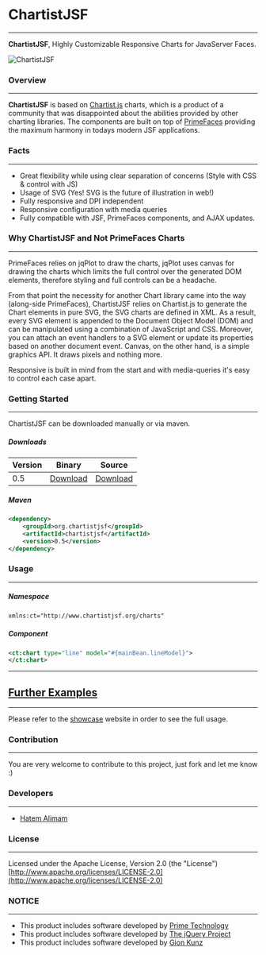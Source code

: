 # ChartistJSF
***

**ChartistJSF**, Highly Customizable Responsive Charts for JavaServer Faces.

![ChartistJSF](http://i.imgur.com/PvHoTjp.png?1)

### Overview
***

**ChartistJSF** is based on [Chartist.js](http://gionkunz.github.io/chartist-js/) charts, which is a product of a community that was disappointed about the abilities provided by other charting libraries. The components are built on top of [PrimeFaces](http://primefaces.org) providing the maximum harmony in todays modern JSF applications.

### Facts

***

* Great flexibility while using clear separation of concerns (Style with CSS & control with JS)
* Usage of SVG (Yes! SVG is the future of illustration in web!)
* Fully responsive and DPI independent
* Responsive configuration with media queries 
* Fully compatible with JSF, PrimeFaces components, and AJAX updates.


### Why ChartistJSF and Not PrimeFaces Charts

***
PrimeFaces relies on jqPlot to draw the charts, jqPlot uses canvas for drawing the charts which limits the full control over the generated DOM elements, therefore styling and full controls can be a headache.

From that point the necessity for another Chart library came into the way (along-side PrimeFaces), ChartistJSF relies on Chartist.js to generate the Chart elements in pure SVG, the SVG charts are defined in XML. As a result, every SVG element is appended to the Document Object Model (DOM) and can be manipulated using a combination of JavaScript and CSS. Moreover, you can attach an event handlers to a SVG element or update its properties based on another document event. Canvas, on the other hand, is a simple graphics API. It draws pixels and nothing more.

Responsive is built in mind from the start and with media-queries it's easy to control each case apart.


### Getting Started
***

ChartistJSF can be downloaded manually or via maven.  

##### Downloads

Version | Binary | Source
------------ | -------------  | ------------- 
0.5| [Download](https://oss.sonatype.org/content/repositories/releases/org/chartistjsf/ChartistJSF/0.5/ChartistJSF-0.5.jar)  | [Download](https://oss.sonatype.org/content/repositories/releases/org/chartistjsf/ChartistJSF/0.5/ChartistJSF-0.5-sources.jar)

##### Maven

```xml
<dependency>
	<groupId>org.chartistjsf</groupId>
	<artifactId>chartistjsf</artifactId>
	<version>0.5</version>		
</dependency>
```

### Usage
***

##### Namespace

```xml
xmlns:ct="http://www.chartistjsf.org/charts"
```

##### Component

```xml
<ct:chart type="line" model="#{mainBean.lineModel}">
</ct:chart>
```
- - - -


## [Further Examples](http://jsf.hatemalimam.com/chartistjsf)
***

Please refer to the [showcase](http://jsf.hatemalimam.com/chartistjsf) website in order to see the full usage.


### Contribution
***
You are very welcome to contribute to this project, just fork and let me know :)

###  Developers
***
* [Hatem Alimam](http://hatemalimam.com)

### License
***
Licensed under the Apache License, Version 2.0 (the "License") [http://www.apache.org/licenses/LICENSE-2.0](http://www.apache.org/licenses/LICENSE-2.0)

### NOTICE
***
* This product includes software developed by [Prime Technology](http://www.prime.com.tr/)
* This product includes software developed by [The jQuery Project](http://jquery.com)
* This product includes software developed by [Gion Kunz](https://github.com/gionkunz/chartist-js)


